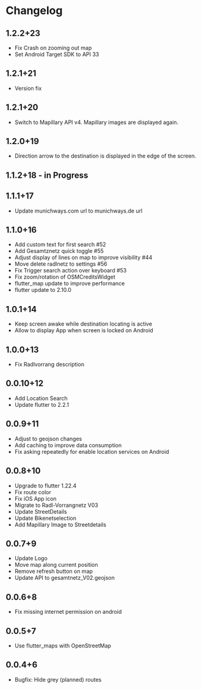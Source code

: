 # Changelog

##  1.2.2+23
* Fix Crash on zooming out map
* Set Android Target SDK to API 33

##  1.2.1+21
* Version fix

##  1.2.1+20
* Switch to Mapillary API v4. Mapillary images are displayed again.

##  1.2.0+19
* Direction arrow to the destination is displayed in the edge of the screen.

## 1.1.2+18 - in Progress

## 1.1.1+17
* Update munichways.com url to munichways.de url

## 1.1.0+16
* Add custom text for first search #52
* Add Gesamtznetz quick toggle #55
* Adjust display of lines on map to improve visibility #44
* Move delete radlnetz to settings #56
* Fix Trigger search action over keyboard #53
* Fix zoom/rotation of OSMCreditsWidget
* flutter_map update to improve performance
* flutter update to 2.10.0

## 1.0.1+14
* Keep screen awake while destination locating is active
* Allow to display App when screen is locked on Android

## 1.0.0+13
* Fix Radlvorrang description

## 0.0.10+12
* Add Location Search
* Update flutter to 2.2.1

## 0.0.9+11
* Adjust to geojson changes
* Add caching to improve data consumption
* Fix asking repeatedly for enable location services on Android

## 0.0.8+10
* Upgrade to flutter 1.22.4
* Fix route color
* Fix iOS App icon
* Migrate to Radl-Vorrangnetz V03
* Update StreetDetails
* Update Bikenetselection
* Add Mapillary Image to Streetdetails

## 0.0.7+9
* Update Logo
* Move map along current position
* Remove refresh button on map
* Update API to gesamtnetz_V02.geojson

## 0.0.6+8
* Fix missing internet permission on android

## 0.0.5+7
* Use flutter_maps with OpenStreetMap

## 0.0.4+6
* Bugfix: Hide grey (planned) routes
